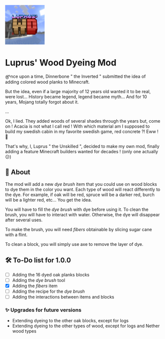 <img src="src/main/resources/assets/wood_dyeing/icon.png" width="128" alt="">

# Luprus' Wood Dyeing Mod

௹nce upon a time, Dinnerbone " the Inverted " submitted the idea of adding colored wood planks to Minecraft.

But the idea, even if a large majority of 12 years old wanted it to be real, were lost...
History became legend, legend became myth... And for 10 years, Mojang totally forgot about it.

...

Ok, I lied. They added woods of several shades through the years but, come on !
Acacia is not what I call red !
With which material am I supposed to build my swedish cabin in my favorite swedish game, red concrete ?! Eww ! 🤢

That's why, I, Luprus " the Unskilled ", decided to make my own mod, finally adding a feature Minecraft builders wanted for decades ! (only one actually 😕)

## 📖 About
The mod will add a new _dye brush_ item that you could use on wood blocks to dye them in the color you want.
Each type of wood will react differently to the dye.
For example, if oak will be red, spruce will be a darker red, burch will be a lighter red, etc...
You get the idea.

You will have to fill the _dye brush_ with dye before using it.
To clean the brush, you will have to interact with water.
Otherwise, the dye will disappear after several uses.

To make the brush, you will need _fibers_ obtainable by slicing sugar cane with a flint.

To clean a block, you will simply use axe to remove the layer of dye.

## 🛠 To-Do list for 1.0.0
- [ ] Adding the 16 dyed oak planks blocks
- [ ] Adding the _dye brush_ tool
- [x] Adding the _fibers_ item
- [ ] Adding the recipe for the _dye brush_
- [ ] Adding the interactions between items and blocks

### ✨ Upgrades for future versions
- Extending dyeing to the other oak blocks, except for logs
- Extending dyeing to the other types of wood, except for logs and Nether wood types